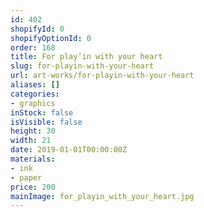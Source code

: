 ```yaml
---
id: 402
shopifyId: 0
shopifyOptionId: 0
order: 168
title: For play’in with your heart
slug: for-playin-with-your-heart
url: art-works/for-playin-with-your-heart
aliases: []
categories:
- graphics
inStock: false
isVisible: false
height: 30
width: 21
date: 2019-01-01T00:00:00Z
materials:
- ink
- paper
price: 200
mainImage: for_playin_with_your_heart.jpg
---
```

